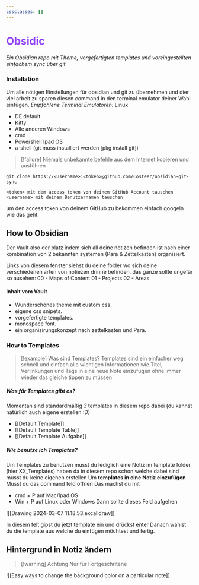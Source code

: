 ```yaml
---
cssclasses: []
---
```

# <span style="color:#9446f8">Obsidic</span>
*Ein Obsidian repo mit Theme, vorgefertigten templates und  voreingestellten einfachem sync über git*

### Installation
Um alle nötigen Einstellungen für obsidian und git zu übernehmen und dier viel arbeit zu sparen diesen command in den terminal emulator deiner Wahl einfügen.
*Empfohlene Terminal Emulatoren:*
Linux
- DE default
- Kitty
- Alle anderen
Windows
- cmd
- Powershell
Ipad OS
- a-shell (git muss installiert werden [pkg install git])

> [!failure] Niemals unbekannte befehle aus dem Internet kopieren und ausführen

```
git clone https://<Username>:<token>@github.com/Costeer/obsidian-git-sync

<token> mit dem access token von deinem GitHub Account tauschen 
<username> mit deinem Benutzernamen tauschen
```

um den access token von deinem GitHub zu bekommen einfach googeln wie das geht.

## How to Obsidian

Der Vault also der platz indem sich all deine notizen befinden ist nach einer kombination von 2 bekannten systemen (Para & Zettelkasten) organisiert.

Links von diesem fenster siehst du deine folder wo sich deine verschiedenen arten von notiezen drinne befinden, das ganze sollte ungefär so ausehen:
00 - Maps of Content
01 - Projects
02 - Areas

#### Inhalt vom Vault
- Wunderschönes theme mit custom css.
- eigene css snipets.
- vorgefertigte templates.
- monospace font.
- ein organisirungskonzept nach zettelkasten und Para.


### How to Templates

> [!example] Was sind Templates?
> Templates sind ein einfacher weg schnell und einfach alle wichtigen Informationen wie Titel, Verlinkungen und Tags in eine neue Note einzufügen ohne immer wieder das gleiche tippen zu müssen
##### Was für Templates gibt es?
Momentan sind standardmäßig *3* templates in diesem repo dabei (du kannst natürlich auch eigene erstellen :D)
- [[Default Template]]
- [[Default Template Table]]
- [[Default Template Aufgabe]]

##### Wie benutze ich Templates?
Um Templates zu benutzen musst du lediglich eine Notiz im template folder (hier XX_Templates) haben da in diesem repo schon welche dabei sind musst du keine eigenen erstellen 
Um **templates in eine Notiz einzufügen** Musst du das command feld öffnen 
Das machst du mit
- cmd + P auf Mac/Ipad OS
- Win + P auf Linux oder Windows
Dann sollte dieses Feld aufgehen

![[Drawing 2024-03-07 11.18.53.excalidraw]]

In diesem felt gipst du jetzt template ein und drückst enter
Danach wählst du die template aus welche du einfügen möchtest und fertig.

## Hintergrund in Notiz ändern

> [!warning] Achtung Nur für Fortgeschritene 

![[Easy ways to change the background color on a particular note]]

